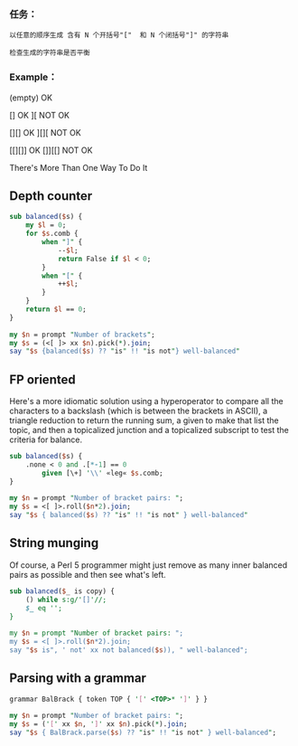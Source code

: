 ### 任务：
    以任意的顺序生成 含有 N 个开括号"["  和 N 个闭括号"]" 的字符串
    
    检查生成的字符串是否平衡
### Example：
  
   (empty)   OK
  
   []        OK   ][        NOT OK
  
   [][]      OK   ][][      NOT OK
  
   [[][]]    OK   []][[]    NOT OK


There's More Than One Way To Do It

## Depth counter

```perl
sub balanced($s) {
    my $l = 0;
    for $s.comb {
        when "]" {
            --$l;
            return False if $l < 0;
        }
        when "[" {
            ++$l;
        }
    }
    return $l == 0;
}
 
my $n = prompt "Number of brackets";
my $s = (<[ ]> xx $n).pick(*).join;
say "$s {balanced($s) ?? "is" !! "is not"} well-balanced"
```

## FP oriented

Here's a more idiomatic solution using a hyperoperator to compare all the characters to a backslash (which is between the brackets in ASCII), a triangle reduction to return the running sum, a given to make that list the topic, and then a topicalized junction and a topicalized subscript to test the criteria for balance.

```perl
sub balanced($s) {
    .none < 0 and .[*-1] == 0
        given [\+] '\\' «leg« $s.comb;
}
 
my $n = prompt "Number of bracket pairs: ";
my $s = <[ ]>.roll($n*2).join;
say "$s { balanced($s) ?? "is" !! "is not" } well-balanced"
```

## String munging

Of course, a Perl 5 programmer might just remove as many inner balanced pairs as possible and then see what's left.

```perl
sub balanced($_ is copy) {
    () while s:g/'[]'//;
    $_ eq '';
}
 
my $n = prompt "Number of bracket pairs: ";
my $s = <[ ]>.roll($n*2).join;
say "$s is", ' not' xx not balanced($s)), " well-balanced";
```

## Parsing with a grammar

```perl
grammar BalBrack { token TOP { '[' <TOP>* ']' } }
 
my $n = prompt "Number of bracket pairs: ";
my $s = ('[' xx $n, ']' xx $n).pick(*).join;
say "$s { BalBrack.parse($s) ?? "is" !! "is not" } well-balanced";
```
